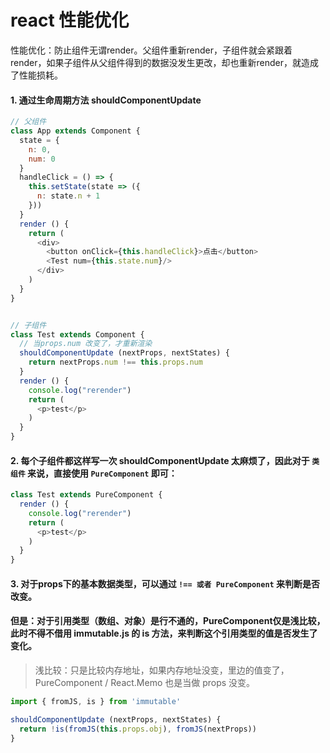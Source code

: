 # react 性能优化

性能优化：防止组件无谓render。父组件重新render，子组件就会紧跟着render，如果子组件从父组件得到的数据没发生更改，却也重新render，就造成了性能损耗。



#### 1. 通过生命周期方法 shouldComponentUpdate

``` js
// 父组件
class App extends Component {
  state = {
    n: 0,
    num: 0
  }
  handleClick = () => {
    this.setState(state => ({
      n: state.n + 1
    }))
  }
  render () {
    return (
      <div>
        <button onClick={this.handleClick}>点击</button>
        <Test num={this.state.num}/>
      </div>
    )
  }
}


// 子组件
class Test extends Component {
  // 当props.num 改变了，才重新渲染
  shouldComponentUpdate (nextProps, nextStates) {
    return nextProps.num !== this.props.num
  }
  render () {
    console.log("rerender")
    return (
      <p>test</p>
    )
  }
}
```


#### 2. 每个子组件都这样写一次 shouldComponentUpdate 太麻烦了，因此对于 `类组件` 来说，直接使用 `PureComponent` 即可：

``` js
class Test extends PureComponent {
  render () {
    console.log("rerender")
    return (
      <p>test</p>
    )
  }
}

```



#### 3. 对于props下的基本数据类型，可以通过 `!== 或者 PureComponent` 来判断是否改变。

#### 但是：对于引用类型（数组、对象）是行不通的，PureComponent仅是浅比较，此时不得不借用 immutable.js 的 is 方法，来判断这个引用类型的值是否发生了变化。

> 浅比较：只是比较内存地址，如果内存地址没变，里边的值变了，PureComponent / React.Memo 也是当做 props 没变。

``` js
import { fromJS, is } from 'immutable'

shouldComponentUpdate (nextProps, nextStates) {
  return !is(fromJS(this.props.obj), fromJS(nextProps))
}
```

